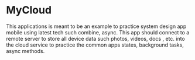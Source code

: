 # MyCloud
This applications is meant to be an example to practice system design app mobile using latest tech such combine, async. This app should connect to a remote server to store all device data such photos, videos, docs , etc. into the cloud service to practice the common apps states, background tasks, async methods.
